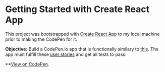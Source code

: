 # Getting Started with Create React App

This project was bootstrapped with [Create React App](https://github.com/facebook/create-react-app) to my local machine prior to making the CodePen for it.

**Objective:** Build a CodePen.io app that is functionally similary to [this](https://codepen.io/freeCodeCamp/full/GrZVVO). The app must fulfill these [user stories](https://www.freecodecamp.org/learn/front-end-development-libraries/front-end-development-libraries-projects/build-a-markdown-previewer) and get all tests to pass.

**[View on CodePen](https://codepen.io/mrskmass/full/NWXrjYB).
